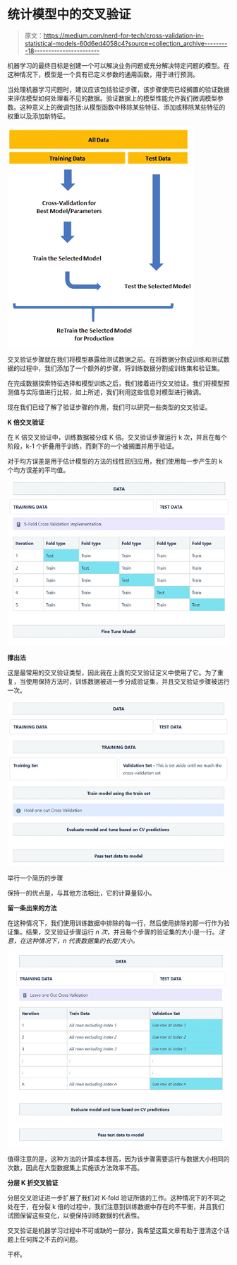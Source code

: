 # 统计模型中的交叉验证

> 原文：<https://medium.com/nerd-for-tech/cross-validation-in-statistical-models-60d6ed4058c4?source=collection_archive---------18----------------------->

机器学习的最终目标是创建一个可以解决业务问题或充分解决特定问题的模型。在这种情况下，模型是一个具有已定义参数的通用函数，用于进行预测。

当处理机器学习问题时，建议应该包括验证步骤，该步骤使用已经搁置的验证数据来评估模型如何处理看不见的数据。验证数据上的模型性能允许我们微调模型参数。这种意义上的微调包括:从模型函数中移除某些特征、添加或移除某些特征的权重以及添加新特征。

![](img/e0c5f24c5f2813c1c7bb19f303aac745.png)

交叉验证步骤就在我们将模型暴露给测试数据之前。在将数据分割成训练和测试数据的过程中，我们添加了一个额外的步骤，将训练数据分割成训练集和验证集。

在完成数据探索特征选择和模型训练之后，我们接着进行交叉验证。我们将模型预测值与实际值进行比较，如上所述，我们利用这些信息对模型进行微调。

现在我们已经了解了验证步骤的作用，我们可以研究一些类型的交叉验证。

**K 倍交叉验证**

在 K 倍交叉验证中，训练数据被分成 K 倍。交叉验证步骤运行 k 次，并且在每个阶段，k-1 个折叠用于训练，而剩下的一个被搁置并用于验证。

对于均方误差是用于估计模型的方法的线性回归应用，我们使用每一步产生的 k 个均方误差的平均值。

![](img/0382f30e71a52f857e8a18694d4d2ccc.png)

**撑出法**

这是最常用的交叉验证类型，因此我在上面的交叉验证定义中使用了它。为了重复，当使用保持方法时，训练数据被进一步分成验证集，并且交叉验证步骤被运行一次。

![](img/a3d71a9a85b11036d3ff271bba887049.png)

举行一个简历的步骤

保持一的优点是，与其他方法相比，它的计算量较小。

**留一条出来的方法**

在这种情况下，我们使用训练数据中排除的每一行，然后使用排除的那一行作为验证集。结果，交叉验证步骤运行 *n 次*，并且每个步骤的验证集的大小是一行。*注意，在这种情况下，n 代表数据集的长度/大小。*

![](img/ad7b76cf03ccbd36d0eb23f7e6b3a3b1.png)

值得注意的是，这种方法的计算成本很高，因为该步骤需要运行与数据大小相同的次数，因此在大型数据集上实施该方法效率不高。

**分层 K 折交叉验证**

分层交叉验证进一步扩展了我们对 K-fold 验证所做的工作。这种情况下的不同之处在于，在分裂 k 倍的过程中，我们注意到训练数据中存在的不平衡，并且我们试图保留这些变化，以便保持训练数据的代表性。

交叉验证是机器学习过程中不可或缺的一部分，我希望这篇文章有助于澄清这个话题上任何挥之不去的问题。

干杯。